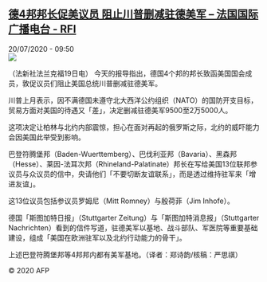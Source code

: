 <!--1595238896000-->
[德4邦邦长促美议员 阻止川普删减驻德美军 – 法国国际广播电台 - RFI](http://www.rfi.fr//cn/contenu/20200720-%E5%BE%B74%E9%82%A6%E9%82%A6%E9%95%BF%E4%BF%83%E7%BE%8E%E8%AE%AE%E5%91%98-%E9%98%BB%E6%AD%A2%E5%B7%9D%E6%99%AE%E5%88%A0%E5%87%8F%E9%A9%BB%E5%BE%B7%E7%BE%8E%E5%86%9B)
------

<div>20/07/2020 - 09:50</div><img src="https://s.rfi.fr/media/display/fe0f329c-ca62-11ea-8b2b-005056a98db9/w:310/p:16x9/int0008b.200720155003.jpg"><div class="t-content__body u-clearfix"><div class="m-interstitial"></div><p>（法新社法兰克福19日电）    今天的报导指出，德国4个邦的邦长致函美国国会成员，敦促议员们阻止美国总统川普删减驻德美军。</p><p>    川普上月表示，因不满德国未遵守北大西洋公约组织（NATO）的国防开支目标，贸易方面对美国的待遇又「差」，决定删减驻德美军9500至2万5000人。</p><p>    这项决定让柏林与北约内部震惊，担心在面对再起的俄罗斯之际，北约的威吓能力会因美国此举受到影响。</p><p>    巴登符腾堡邦（Baden-Wuerttemberg）、巴伐利亚邦（Bavaria）、黑森邦（Hesse）、莱因-法耳次邦（Rhineland-Palatinate）邦长在写给美国13位联邦参议员与众议员的信中，央请他们「不要切断友谊联系」，而是透过维持驻军来「增进友谊」。</p><p>    这13位议员包括参议员罗姆尼（Mitt Romney）与殷荷菲（Jim Inhofe）。</p><p>    德国「斯图加特日报」（Stuttgarter Zeitung）与「斯图加特消息报」（Stuttgarter Nachrichten）看到的信件写道，驻德美军以基地、战斗部队、军医院等重要基础建设，组成「美国在欧洲驻军以及北约行动能力的骨干」。</p><p>    上述巴登符腾堡邦等4邦邦内都有美军基地。（译者：郑诗韵/核稿：严思祺）</p><p class="t-copyright">© 2020 AFP</p>        </div>
